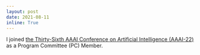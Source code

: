 ```yaml
---
layout: post
date: 2021-08-11
inline: True
---
```

I joined [the Thirty-Sixth AAAI Conference on Artificial Intelligence (AAAI-22)](https://aaai.org/Conferences/AAAI-22/) as a Program Committee (PC) Member.